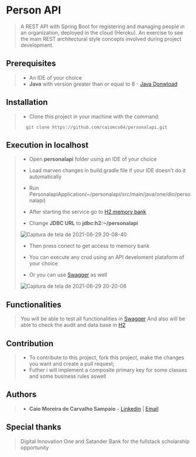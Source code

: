 
# Person API

> A REST API with Spring Boot for registering and managing people in an organization, deployed in the cloud (Heroku). An exercise to see the main REST architectural style concepts involved during project development.

## Prerequisites

> - An IDE of your choice
> - **Java** with version greater than or equal to 8 - [Java Donwload](https://www.java.com)

## Installation

> - Clone this project in your machine with the command:
> ```
> 	git clone https://github.com/caiomcs04/personalapi.git
> ```

## Execution in localhost

> - Open **personalapi** folder using an IDE of your choice
>
> - Load marven changes in build.gradle file if your IDE doesn't do it automatically
>
> - Run PersonalapiApplication(~/personalapi/src/main/java/one/dio/personalapi)
>
> - After starting the service go to [H2 memory bank](http://localhost:8083/h2)
>
> - Change **JDBC URL** to **jdbc:h2:~/personalapi**
>
> ![Captura de tela de 2021-06-29 20-08-40](https://user-images.githubusercontent.com/66964367/123878905-598f3f00-d916-11eb-9e84-2e8def3f533e.png)
>
> - Then press conect to get access to memory bank
>
> - You can execute any crud using an API develoment plataform of your choice
>
> - Or you can use [Swagger](http://localhost:8082/swagger-ui.html#/) as well
> 
>![Captura de tela de 2021-06-29 20-20-06](https://user-images.githubusercontent.com/66964367/123879556-82640400-d917-11eb-9e00-2c60ba2cb888.png)

## Functionalities

> You will be able to test all functionalities in [Swagger](http://localhost:8082/swagger-ui.html#/) 
> And also will be able to check the audit and data base in [H2](http://localhost:8082/h2)

## Contribution

> - To contribute to this project, fork this project, make the changes you want and create a pull request;
> - Futher i will implement a composite primary key for some classes and some business rules aswell 

## Authors

> - **Caio Moreira de Carvalho Sampaio** - [Linkedin](https://www.linkedin.com/in/caio-sampaio-b02a3669/) | [Email](caio6c@yahoo.com.br)

## Special thanks 

> Digital Innovation One and Satander Bank for the fullstack scholarship opportunity
